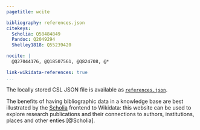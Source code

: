 ```yaml
---
pagetitle: wcite

bibliography: references.json
citekeys:
  Scholia: Q58484849
  Pandoc: Q2049294 
  Shelley1818: Q55239420

nocite: | 
  @Q27044176, @Q18507561, @Q824708, @*

link-wikidata-references: true
...
```


The locally stored CSL JSON file is available as [`references.json`](references.json).

The benefits of having bibliographic data in a knowledge base are best
illustrated by the [Scholia](https://tools.wmflabs.org/scholia/) frontend to
Wikidata: this website can be used to explore research publications and their
connections to authors, institutions, places and other enties [@Scholia].

